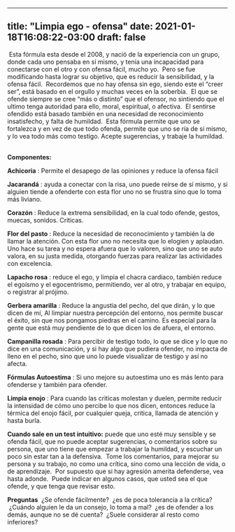 
---
title: "Limpia ego - ofensa"
date: 2021-01-18T16:08:22-03:00
draft: false
--- 
        

 


  Esta fórmula esta desde el 2008, y nació de la experiencia con un grupo, donde cada uno pensaba en sí mismo, y tenía una incapacidad para conectarse con el otro y con ofensa fácil, mucho yo.  Pero se fue modificando hasta lograr su objetivo, que es reducir la sensibilidad, y la ofensa fácil.  Recordemos que no hay ofensa sin ego, siendo este el “creer ser”, está basado en el orgullo y muchas veces en la soberbia.   El que se ofende siempre se cree “más o distinto” que el ofensor, no sintiendo que el ultimo tenga autoridad para ello, moral, espiritual, o afectiva.  El sentirse ofendido está basado también en una necesidad de reconocimiento insatisfecho, y falta de humildad.  Esta fórmula permite que uno se fortalezca y en vez de que todo ofenda, permite que uno se ría de sí mismo, y lo vea todo más como testigo. Acepte sugerencias, y trabaje la humildad.  
     

**Componentes:**   

**Achicoria** : Permite el desapego de las opiniones y reduce la ofensa fácil  

**Jacarandá** : ayuda a conectar con la risa, uno puede reírse de sí mismo, y si alguien tiende a ofenderte con esta flor uno no se frustra sino que lo toma más liviano.  

**Corazón** : Reduce la extrema sensibilidad, en la cual todo ofende, gestos, muecas, sonidos. Críticas.  

**Flor del pasto** : Reduce la necesidad de reconocimiento y también la de llamar la atención. Con esta flor uno no necesita que lo elogien y aplaudan. Uno hace su tarea y no espera afuera que lo valoren, sino que uno se auto valora, en su justa medida, otorgando fuerzas para realizar las actividades con excelencia.  

**Lapacho rosa** : reduce el ego, y limpia el chacra cardiaco, también reduce el egoísmo y el egocentrismo, permitiendo, ver al otro, y trabajar en equipo, o registrar al prójimo.  

**Gerbera amarilla** : Reduce la angustia del pecho, del que dirán, y lo que dicen de mí, Al limpiar nuestra percepción del entorno, nos permite buscar el éxito, sin que nos pongamos piedras en el camino. Es especial para la gente que está muy pendiente de lo que dicen los de afuera, el entorno.  

**Campanilla rosada** : Para percibir de testigo todo, lo que se dice y lo que no dice en una comunicación, y si hay algo que pudiera ofender, no impacta de lleno en el pecho, sino que uno lo puede visualizar de testigo y así no afecta.  

**Fórmulas Autoestima** : Si uno mejore su autoestima uno es más lento para ofenderse y también para ofender.   

**Limpia enojo** : Para cuando las criticas molestan y duelen, permite reducir la intensidad de cómo uno percibe lo que nos dicen, entonces reduce la térmica del enojo fácil, por cualquier queja, critica, llamada de atención y hasta burla.     

**Cuando sale en un test intuitivo:**  puede que uno esté muy sensible y se ofenda fácil, que no puede aceptar sugerencias, o comentarios sobre su persona, que uno tiene que empezar a trabajar la humildad, y escuchar un poco sin estar tan a la defensiva.  Tome los comentarios, para mejorar su persona y su trabajo, no como una crítica, sino como una lección de vida, o de aprendizaje.  Por supuesto que si hay agresión amerita defenderse, vea hasta adonde.  Puede indicar en algunos casos, que usted sea el que ofende, y que tenga que revisar esto.     

**Preguntas**    ¿Se ofende fácilmente?  ¿es de poca tolerancia a la crítica?  ¿Cuándo alguien le da un consejo, lo toma a mal?  ¿es de ofender a los demás, aunque no se dé cuenta?  ¿Suele considerar al resto como inferiores?




 
